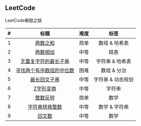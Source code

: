 ## LeetCode
LeetCode解题之路

| # | 标题 | 难度 | 标签 |
| :-----:| :----: | :----: | :----: |
| 1 | [两数之和][001] | 简单 | 数组 & 哈希表 |
| 2 | [两数相加][002] | 中等 | 链表 |
| 3 | [无重复字符的最长子串][003] | 中等 | 字符串 & 哈希表 |
| 4 | [寻找两个有序数组的中位数][004] | 困难 | 数组 & 分治 |
| 5 | [最长回文子串][005] | 中等 | 字符串 & 动态规划 |
| 6 | [Z字形变换][006] | 中等 | 字符串 |
| 7 | [整数反转][007] | 简单 | 数学 |
| 8 | [字符串转换整数][008] | 中等 | 数学 & 字符串 |
| 9 | [回文数][009] | 中等 | 数学 |









[001]: https://github.com/mocHeart/leetcode/tree/master/src/leetBank/_001
[002]: https://github.com/mocHeart/leetcode/tree/master/src/leetBank/_002
[003]: https://github.com/mocHeart/leetcode/tree/master/src/leetBank/_003
[004]: https://github.com/mocHeart/leetcode/tree/master/src/leetBank/_004
[005]: https://github.com/mocHeart/leetcode/tree/master/src/leetBank/_005
[006]: https://github.com/mocHeart/leetcode/tree/master/src/leetBank/_006
[007]: https://github.com/mocHeart/leetcode/tree/master/src/leetBank/_007
[008]: https://github.com/mocHeart/leetcode/tree/master/src/leetBank/_008
[009]: https://github.com/mocHeart/leetcode/tree/master/src/leetBank/_009